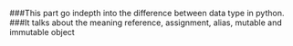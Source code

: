 ###This part go indepth into the difference between data type in python.
###It talks about the meaning reference, assignment, alias, mutable and immutable object
